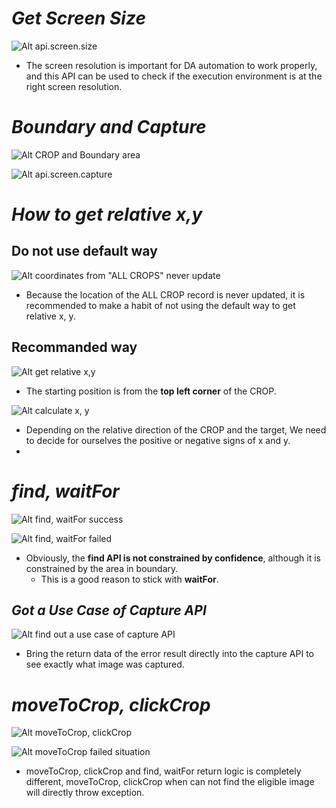 # **_Get Screen Size_**

![Alt api.screen.size ](pic/bandicam%202022-09-25%2002-04-20-603.jpg)

- The screen resolution is important for DA automation to work properly, and this API can be used to check if the execution environment is at the right screen resolution.

# **_Boundary and Capture_**

![Alt CROP and Boundary area ](pic/bandicam%202022-09-25%2005-32-26-574.jpg)

![Alt api.screen.capture ](pic/bandicam%202022-09-25%2005-51-35-034.jpg)

# **_How to get relative x,y_**

## **Do not use default way**

![Alt coordinates from "ALL CROPS" never update ](pic/bandicam%202022-09-25%2005-54-24-668.jpg)

- Because the location of the ALL CROP record is never updated, it is recommended to make a habit of not using the default way to get relative x, y.

## **Recommanded way**

![Alt get relative x,y ](pic/bandicam%202022-09-25%2005-55-31-252.jpg)

- The starting position is from the **top left corner** of the CROP.

![Alt calculate x, y ](pic/bandicam%202022-09-25%2006-02-52-881.jpg)

- Depending on the relative direction of the CROP and the target, We need to decide for ourselves the positive or negative signs of x and y.
-

# **_find, waitFor_**

![Alt find, waitFor success ](pic/bandicam%202022-09-25%2006-15-18-963.jpg)

![Alt find, waitFor failed ](pic/bandicam%202022-09-25%2006-18-37-307.jpg)

- Obviously, the **find API is not constrained by confidence**, although it is constrained by the area in boundary.
  - This is a good reason to stick with **waitFor**.

## **_Got a Use Case of Capture API_**

![Alt find out a use case of capture API ](pic/bandicam%202022-09-25%2006-21-52-570.jpg)

- Bring the return data of the error result directly into the capture API to see exactly what image was captured.

# **_moveToCrop, clickCrop_**

![Alt moveToCrop, clickCrop ](pic/bandicam%202022-09-25%2006-08-36-765.jpg)

![Alt moveToCrop failed situation ](pic/bandicam%202022-09-25%2006-11-29-332.jpg)

- moveToCrop, clickCrop and find, waitFor return logic is completely different, moveToCrop, clickCrop when can not find the eligible image will directly throw exception.
